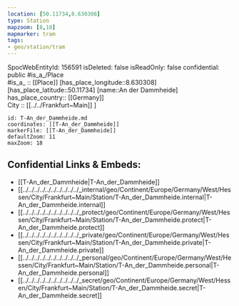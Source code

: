 ```yaml
---
location: [50.11734,8.630308] 
type: Station 
mapzoom: [8,18] 
mapmarker: tram 
tags:
- geo/station/tram
---
```

SpocWebEntityId: 156591
isDeleted: false
isReadOnly: false
confidential: public
#is_a_/Place  
#is_a_ :: [[Place]] 
[has_place_longitude::8.630308] 
[has_place_latitude::50.11734] 
[name::An der Dammheide] 
has_place_country:: [[Germany]]  
City :: [[../../Frankfurt~Main]] ] 


```leaflet
id: T-An_der_Dammheide.md
coordinates: [[T-An_der_Dammheide]] 
markerFile: [[T-An_der_Dammheide]] 
defaultZoom: 11 
maxZoom: 18
```


## Confidential Links & Embeds: 
- [[T-An_der_Dammheide|T-An_der_Dammheide]] 
- [[../../../../../../../../../../_internal/geo/Continent/Europe/Germany/West/Hessen/City/Frankfurt~Main/Station/T-An_der_Dammheide.internal|T-An_der_Dammheide.internal]] 
- [[../../../../../../../../../../_protect/geo/Continent/Europe/Germany/West/Hessen/City/Frankfurt~Main/Station/T-An_der_Dammheide.protect|T-An_der_Dammheide.protect]] 
- [[../../../../../../../../../../_private/geo/Continent/Europe/Germany/West/Hessen/City/Frankfurt~Main/Station/T-An_der_Dammheide.private|T-An_der_Dammheide.private]] 
- [[../../../../../../../../../../_personal/geo/Continent/Europe/Germany/West/Hessen/City/Frankfurt~Main/Station/T-An_der_Dammheide.personal|T-An_der_Dammheide.personal]] 
- [[../../../../../../../../../../_secret/geo/Continent/Europe/Germany/West/Hessen/City/Frankfurt~Main/Station/T-An_der_Dammheide.secret|T-An_der_Dammheide.secret]] 
